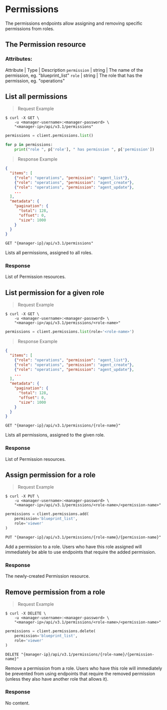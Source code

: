 # Permissions

The permissions endpoints allow assigning and removing specific permissions from roles.

## The Permission resource

### Attributes:

Attribute | Type | Description
`permission` | string | The name of the permission, eg. "blueprint_list"
`role` | string | The role that has the permission, eg. "operations"

## List all permissions

> Request Example

```shell
$ curl -X GET \
    -u <manager-username>:<manager-password> \
    "<manager-ip>/api/v3.1/permissions"
```

```python
permissions = client.permissions.list()

for p in permissions:
    print("role ", p['role'], " has permission ", p['permission'])
```

> Response Example

```json
{
  "items": [
    {"role": "operations", "permission": "agent_list"},
    {"role": "operations", "permission": "agent_create"},
    {"role": "operations", "permission": "agent_update"},
    ...
  ],
  "metadata": {
    "pagination": {
      "total": 128,
      "offset": 0,
      "size": 1000
    }
  }
}
```


`GET "{manager-ip}/api/v3.1/permissions"`

Lists all permissions, assigned to all roles.

### Response

List of Permission resources.


## List permission for a given role

> Request Example

```shell
$ curl -X GET \
    -u <manager-username>:<manager-password> \
    "<manager-ip>/api/v3.1/permissions/<role-name>"
```

```python
permissions = client.permissions.list(role='<role-name>')
```

> Response Example

```json
{
  "items": [
    {"role": "operations", "permission": "agent_list"},
    {"role": "operations", "permission": "agent_create"},
    {"role": "operations", "permission": "agent_update"},
    ...
  ],
  "metadata": {
    "pagination": {
      "total": 128,
      "offset": 0,
      "size": 1000
    }
  }
}
```


`GET "{manager-ip}/api/v3.1/permissions/{role-name}"`

Lists all permissions, assigned to the given role.

### Response

List of Permission resources.


## Assign permission for a role

> Request Example

```shell
$ curl -X PUT \
    -u <manager-username>:<manager-password> \
    "<manager-ip>/api/v3.1/permissions/<role-name>/<permission-name>"
```

```python
permissions = client.permissions.add(
    permission='blueprint_list',
    role='viewer'
)
```

`PUT "{manager-ip}/api/v3.1/permissions/{role-name}/{permission-name}"`

Add a permission to a role. Users who have this role assigned will immediately
be able to use endpoints that require the added permission.

### Response

The newly-created Permission resource.

## Remove permission from a role

> Request Example

```shell
$ curl -X DELETE \
    -u <manager-username>:<manager-password> \
    "<manager-ip>/api/v3.1/permissions/<role-name>/<permission-name>"
```

```python
permissions = client.permissions.delete(
    permission='blueprint_list',
    role='viewer'
)
```

`DELETE "{manager-ip}/api/v3.1/permissions/{role-name}/{permission-name}"`

Remove a permission from a role. Users who have this role will immediately
be prevented from using endpoints that require the removed permission
(unless they also have another role that allows it).

### Response

No content.
